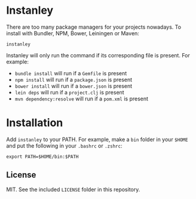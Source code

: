 Instanley
===============

There are too many package managers for your projects nowadays. To install
with Bundler, NPM, Bower, Leiningen or Maven:

`instanley`

Instanley will only run the command if its corresponding file is present.
For example:

* `bundle install` will run if a `Gemfile` is present
* `npm install` will run if a `package.json` is present
* `bower install` will run if a `bower.json` is present
* `lein deps` will run if a `project.clj` is present
* `mvn dependency:resolve` will run if a `pom.xml` is present

# Installation

Add `instanley` to your PATH. For example, make a `bin` folder in your `$HOME`
and put the following in your `.bashrc` or `.zshrc`:

`export PATH=$HOME/bin:$PATH`

## License

MIT. See the included `LICENSE` folder in this repository.
